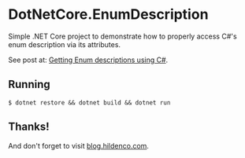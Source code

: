 # DotNetCore.EnumDescription
Simple .NET Core project to demonstrate how to properly access C#'s enum description via its attributes.

See post at: [Getting Enum descriptions using C#](https://blog.hildenco.com/2018/07/getting-enum-descriptions-using-c.html).

## Running

	$ dotnet restore && dotnet build && dotnet run


## Thanks!
And don't forget to visit [blog.hildenco.com](https://blog.hildenco.com).

